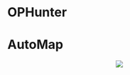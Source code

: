 # OPHunter

# AutoMap

<p align="center">
  <img src="[https://github.com/Th3BlackHol3/AutoMap/blob/main/Th3BlackHol3%20%20AutoMap.gif](https://github.com/Th3BlackHol3/OPHunter/blob/main/OPHunter.gif)">
</p>
